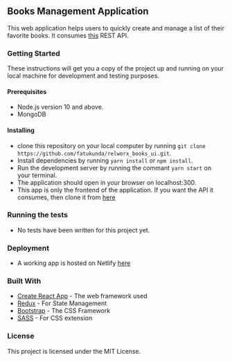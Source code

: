 ## Books Management Application

This web application helps users to quickly create and manage a list of their favorite books.
It consumes [this](https://github.com/fatukunda/relworx_book_manager) REST API.

### Getting Started

These instructions will get you a copy of the project up and running on your local machine for development and testing purposes.

#### Prerequisites

 - Node.js version 10 and above.
 - MongoDB

#### Installing

 - clone this repository on your local computer by running `git clone https://github.com/fatukunda/relworx_books_ui.git`.
 - Install dependencies by running `yarn install` or `npm install`.
 - Run the development server by running the commant `yarn start` on your terminal.
 - The application should open in your browser on localhost:300.
 - This app is only the frontend of the application. If you want the API it consumes, then clone it from [here](https://github.com/fatukunda/relworx_book_manager)


### Running the tests

 - No tests have been written for this project yet.

### Deployment

 - A working app is hosted on Netlify [here]("https://relworxbooks.netlify.app/")

### Built With

* [Create React App](https://create-react-app.dev/docs/getting-started/) - The web framework used
* [Redux](https://redux.js.org/) - For State Management
* [Bootstrap](https://getbootstrap.com/) - The CSS Framework
* [SASS](https://sass-lang.com/) - For CSS extension


### License

This project is licensed under the MIT License.

